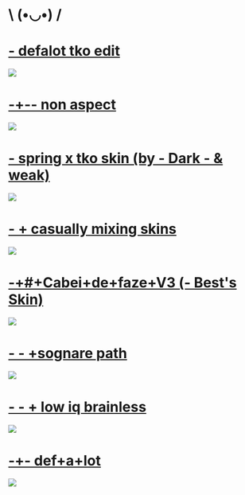 # \ (•◡•) /

# [-             defalot tko edit](https://puu.sh/EQWiT/ba7d8e49b6.osk)
![](https://i.imgur.com/arLwlqY.jpg)

# [-+-- non aspect](https://puu.sh/EQWgK/c6bf2287fb.osk)
![](https://i.imgur.com/DZqufrq.jpg)

# [- spring x tko skin (by - Dark - & weak)](https://skins.osuck.net/index.php?newsid=1154)
![](https://skins.osuck.net/uploads/posts/2019-12/1575814223_3.jpg)

# [-   + casually mixing skins](https://puu.sh/EDrpE/9b60af1b1a.osk)
![](https://i.imgur.com/9eMjgGn.png)

# [-+#+Cabei+de+faze+V3 (- Best's Skin)](https://puu.sh/EAXf2/340643c0ef.osk)
![](https://i.imgur.com/LS18cvd.jpg)

# [- - +sognare path](https://puu.sh/EAX7f/9fec97c859.osk)
![](https://i.imgur.com/I7ZTLE4.jpg)

# [- - + low iq brainless](https://puu.sh/EAX7o/1b0105d897.osk)
![](https://i.imgur.com/q2XaSXb.jpg)

# [-+- def+a+lot](https://puu.sh/EAXmf/3eeeeda3da.osk)
![](https://i.imgur.com/LuOWMXe.jpg)
